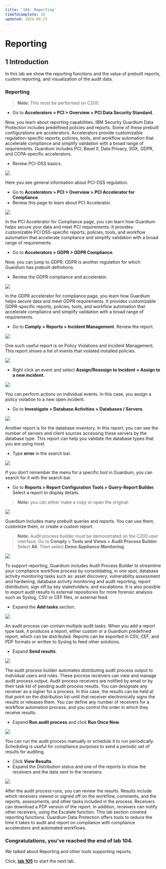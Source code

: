 ```yaml
---
title: '104: Reporting'
timeToComplete: 20
updated: 2024-08-23
---
```

# Reporting

## 1 Introduction
In this lab we show the reporting functions and the value of prebuilt reports, custom reporting, and visualization of the audit data.

### Reporting

> **Note:** This must be performed on C200.
- Go to **Accelerators > PCI > Overview > PCI Data Security Standard**.


Now, you learn about reporting capabilities. IBM Security Guardium Data Protection
includes predefined policies and reports. Some of these prebuilt configurations are
accelerators. Accelerators provide customizable regulation-specific reports, policies, tools,
and workflow automation that accelerate compliance and simplify validation with a broad
range of requirements. Guardium includes PCI, Basel II, Data Privacy, SOX, GDPR, and
CCPA-specific accelerators.

- Review PCI-DSS basics.

![](./images/104/image-001.webp)

Here you see general information about PCI-DSS regulation.


- Go to **Accelerators > PCI > Overview > PCI Accelerator for Compliance**.
- Review this page to learn about PCI Accelerator.

![](./images/104/image-002.webp)

In the PCI Accelerator for Compliance page, you can learn how Guardium helps secure
your data and meet PCI requirements.
It provides customizable PCI DSS-specific reports, policies, tools, and workflow
automation that accelerate compliance and simplify validation with a broad range of
requirements.

- Go to **Accelerators > GDPR > GDPR Compliance**.


Now, you can jump to GDPR. GDPR is another regulation for which Guardium has prebuilt
definitions.


- Review the GDPR compliance and accelerator.

![](./images/104/image-003.webp)

In the GDPR accelerator for compliance page, you learn how Guardium helps secure data
and meet GDPR requirements.
It provides customizable GDPR-specific reports, policies, tools, and workflow automation
that accelerate compliance and simplify validation with a broad range of requirements.


- Go to **Comply > Reports > Incident Management**. Review the report.

![](./images/104/image-004.webp)

One such useful report is on Policy Violations and Incident Management. This report shows
a list of events that violated installed policies.

![](./images/104/image-005.webp)

- Right click an event and select **Assign/Reassign to Incident > Assign to a new incident**.

![](./images/104/image-006.webp)


You can perform actions on individual events. In this case, you assign a policy violation to
a new open incident.


- Go to **Investigate > Database Activities > Databases / Servers**.

![](./images/104/image-007.webp)

Another report is for the database inventory. In this report, you can see the number of
servers and client sources accessing these servers by the database type. This report can
help you validate the database types that you are using most.

- Type **error** in the search bar.

![](./images/104/image-008.webp)

If you don’t remember the menu for a specific tool in Guardium, you can search for it with
the search bar.


- Go to **Reports > Report Configuration Tools > Query-Report Builder**. Select a report to display details. 
> **Note:** you can either make a copy or open the original.

![](./images/104/image-009.webp)

Guardium includes many prebuilt queries and reports. You can use them, customize them,
or create a custom report.


> **Note:** Audit process builder must be demonstrated on the C200 user interface. Go to **Comply > Tools and Views > Audit Process Builder**. Select **All**. Then select **Demo Appliance Monitoring**.

![](./images/104/image-010.webp)

To support reporting, Guardium includes Audit Process Builder to streamline your
compliance workflow process by consolidating, in one spot, database activity monitoring
tasks such as: asset discovery; vulnerability assessment and hardening; database activity
monitoring and audit reporting; report distribution; sign off by key stakeholders; and
escalations.
It is also possible to export audit results to external repositories for more forensic analysis
such as Syslog, CSV or CEF files, or external feed.


- Expand the **Add tasks** section.

![](./images/104/image-011.webp)

An audit process can contain multiple audit tasks. When you add a report type task, it
produces a report, either custom or a Guardium predefined report, which can be
distributed. Reports can be exported in CSV, CEF, and PDF formats or written to Syslog
to feed other solutions.

- Expand **Send results**.

![](./images/104/image-012.webp)

The audit process builder automates distributing audit process output to individual users
and roles. These process receivers can view and manage audit process output.
Audit process receivers are notified by email or by their task list of pending audit process
results. You can designate any receiver as a signer for a process. In this case, the results
can be held at that point on the distribution list until that receiver electronically signs the
results or releases them.
You can define any number of receivers for a workflow automation process, and you
control the order in which they receive results.


- Expand **Run audit process** and click **Run Once Now**.

![](./images/104/image-013.webp)

You can run the audit process manually or schedule it to run periodically. Scheduling is
useful for compliance purposes to send a periodic set of results for auditing.


- Click **View Results**.
- Expand the Distribution status and one of the reports to show the receivers and the data sent to the receivers.

![](./images/104/image-014.webp)

After the audit process runs, you can review the results. Results include which receivers
viewed or signed off on the workflow, comments, and the reports, assessments, and other
tasks included in the process. Receivers can download a PDF version of the report. In
addition, receivers can notify other receivers, using the Escalate function.
This lab section covered reporting functions. Guardium Data Protection offers tools to
reduce the time it takes to audit and report on compliance with compliance accelerators
and automated workflows.

### Congratulations, you've reached the end of lab 104.
We talked about Reporting and other tools supporting reports.

Click, **[lab 105](/guardium/105)** to start the next lab.

